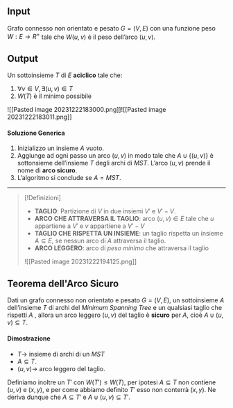 ## Input
Grafo connesso non orientato e pesato $G = (V, E)$ con una funzione peso $W : E \rightarrow R^+$ tale che $W(u,v)$ è il peso dell’arco $(u,v)$.
## Output
Un sottoinsieme $T$ di $E$ **aciclico** tale che:

1. $∀ v ∈ V, ∃ (u,v) ∈ T$
2. $W(T)$ è il minimo possibile

![[Pasted image 20231222183000.png]]![[Pasted image 20231222183011.png]]

#### Soluzione Generica
1. Inizializzo un insieme $A$ vuoto.
2. Aggiunge ad ogni passo un arco $(u,v)$ in modo tale che $A ∪ \{(u,v)\}$ è sottonsieme dell’insieme $T$ degli archi di $MST$. L’arco $(u, v)$ prende il nome di **arco sicuro**.
3. L’algoritmo si conclude se $A = MST$.

---

>[!Definizioni]
>- **TAGLIO**: Partizione di $V$ in due insiemi $V'$ e $V'-V$.
>- **ARCO CHE ATTRAVERSA IL TAGLIO**: arco $(u,v) ∈ E$ tale che $u$ appartiene a $V'$ e $v$ appartiene a $V'-V$
>- **TAGLIO CHE RISPETTA UN INSIEME**: un taglio rispetta un insieme $A ⊆ E$, se nessun arco di $A$ attraversa il taglio.
>- **ARCO LEGGERO**: arco di *peso minimo* che attraversa il taglio
>
>![[Pasted image 20231222194125.png]]

## Teorema dell'Arco Sicuro
Dati un grafo connesso non orientato e pesato $G = (V, E)$, un sottoinsieme $A$ dell’insieme $T$ di archi del *Minimum Spanning Tree* e un qualsiasi taglio che rispetti $A$ , allora un arco leggero $(u, v)$ del taglio è **sicuro** per $A$, cioè $A ∪ {(u, v)} ⊆ T$.

#### Dimostrazione
- $T \rightarrow$ insieme di archi di un $MST$
- $A ⊆ T$.
- $(u, v) \rightarrow$ arco leggero del taglio.

Definiamo inoltre un $T'$ con $W(T') ≤ W(T)$, per ipotesi $A ⊆ T$ non contiene $(u, v)$ e $(x, y)$, e per come abbiamo definito $T'$ esso non conterrà $(x, y)$. Ne deriva dunque che $A ⊆ T'$ e $A∪{(u, v)} ⊆ T'$.